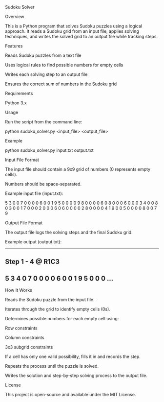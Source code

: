 Sudoku Solver

Overview

This is a Python program that solves Sudoku puzzles using a logical approach. It reads a Sudoku grid from an input file, applies solving techniques, and writes the solved grid to an output file while tracking steps.

Features

Reads Sudoku puzzles from a text file

Uses logical rules to find possible numbers for empty cells

Writes each solving step to an output file

Ensures the correct sum of numbers in the Sudoku grid

Requirements

Python 3.x

Usage

Run the script from the command line:

python sudoku_solver.py <input_file> <output_file>

Example

python sudoku_solver.py input.txt output.txt

Input File Format

The input file should contain a 9x9 grid of numbers (0 represents empty cells).

Numbers should be space-separated.

Example input file (input.txt):

5 3 0 0 7 0 0 0 0
6 0 0 1 9 5 0 0 0
0 9 8 0 0 0 0 6 0
8 0 0 0 6 0 0 0 3
4 0 0 8 0 3 0 0 1
7 0 0 0 2 0 0 0 6
0 6 0 0 0 0 2 8 0
0 0 0 4 1 9 0 0 5
0 0 0 0 8 0 0 7 9

Output File Format

The output file logs the solving steps and the final Sudoku grid.

Example output (output.txt):

------------------
Step 1 - 4 @ R1C3
------------------
5 3 4 0 7 0 0 0 0
6 0 0 1 9 5 0 0 0
...
------------------

How It Works

Reads the Sudoku puzzle from the input file.

Iterates through the grid to identify empty cells (0s).

Determines possible numbers for each empty cell using:

Row constraints

Column constraints

3x3 subgrid constraints

If a cell has only one valid possibility, fills it in and records the step.

Repeats the process until the puzzle is solved.

Writes the solution and step-by-step solving process to the output file.

License

This project is open-source and available under the MIT License.

